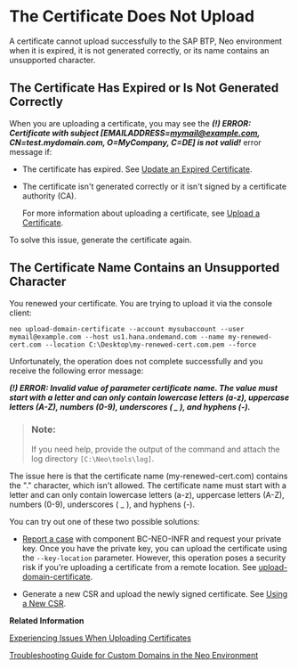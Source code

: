 <!-- loiof734755fdd9944209b68c754dd42e118 -->

# The Certificate Does Not Upload

A certificate cannot upload successfully to the SAP BTP, Neo environment when it is expired, it is not generated correctly, or its name contains an unsupported character.



<a name="loiof734755fdd9944209b68c754dd42e118__section_ajl_hsb_ybc"/>

## The Certificate Has Expired or Is Not Generated Correctly

When you are uploading a certificate, you may see the ***\(!\) ERROR: Certificate with subject \[EMAILADDRESS=mymail@example.com, CN=test.mydomain.com, O=MyCompany, C=DE\] is not valid!*** error message if:

-   The certificate has expired. See [Update an Expired Certificate](https://help.sap.com/docs/btp/sap-btp-neo-environment/update-expired-certificate).

-   The certificate isn't generated correctly or it isn't signed by a certificate authority \(CA\).

    For more information about uploading a certificate, see [Upload a Certificate](https://help.sap.com/docs/btp/sap-btp-neo-environment/configuring-custom-domains#loio55120d899d314e23ab8e33b4b388cea6).


To solve this issue, generate the certificate again.



<a name="loiof734755fdd9944209b68c754dd42e118__section_ltk_zsb_ybc"/>

## The Certificate Name Contains an Unsupported Character

You renewed your certificate. You are trying to upload it via the console client:

```
neo upload-domain-certificate --account mysubaccount --user mymail@example.com --host us1.hana.ondemand.com --name my-renewed-cert.com --location C:\Desktop\my-renewed-cert.com.pem --force
```

Unfortunately, the operation does not complete successfully and you receive the following error message:

***\(!\) ERROR: Invalid value of parameter certificate name. The value must start with a letter and can only contain lowercase letters \(a-z\), uppercase letters \(A-Z\), numbers \(0-9\), underscores \( \_ \), and hyphens \(-\).***

> ### Note:  
> If you need help, provide the output of the command and attach the log directory `[C:\Neo\tools\log]`.

The issue here is that the certificate name \(my-renewed-cert.com\) contains the "." character, which isn't allowed. The certificate name must start with a letter and can only contain lowercase letters \(a-z\), uppercase letters \(A-Z\), numbers \(0-9\), underscores \( \_ \), and hyphens \(-\).

You can try out one of these two possible solutions:

-   [Report a case](https://me.sap.com/home) with component BC-NEO-INFR and request your private key. Once you have the private key, you can upload the certificate using the `--key-location` parameter. However, this operation poses a security risk if you're uploading a certificate from a remote location. See [upload-domain-certificate](https://help.sap.com/docs/btp/sap-btp-neo-environment/upload-domain-certificate).

-   Generate a new CSR and upload the newly signed certificate. See [Using a New CSR](https://help.sap.com/docs/btp/sap-btp-neo-environment/update-expired-certificate#loio7b3d0eda8f4149ad83f46d3472687ee8).


**Related Information**  


[Experiencing Issues When Uploading Certificates](experiencing-issues-when-uploading-certificates-2518a20.md "Use these troubleshooting steps for resolving common issues and errors related to the process of uploading certificates to the SAP BTP, Neo environment.")

[Troubleshooting Guide for Custom Domains in the Neo Environment](troubleshooting-guide-for-custom-domains-in-the-neo-environment-216e0ed.md "Use this troubleshooting guide to quickly identify and resolve issues with custom domains in the SAP BTP, Neo environment.")

